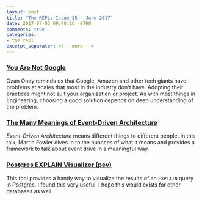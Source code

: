 ```yaml
---
layout: post
title: "The REPL: Issue 35 - June 2017"
date: 2017-07-03 09:48:16 -0700
comments: true
categories:
- the repl
excerpt_separator: <!-- more -->
---
```


### [You Are Not Google][google]

Ozan Onay reminds us that Google, Amazon and other tech giants have problems at scales that most in the industry don't have. Adopting their practices might not suit your organization or project. As with most things in Engineering, choosing a good solution depends on deep understanding of the problem.

### [The Many Meanings of Event-Driven Architecture][event]

*Event-Driven Architecture* means different things to different people. In this talk, Martin Fowler dives in to the nuances of what it means and provides a framework to talk about event drive in a meaningful way.

### [Postgres EXPLAIN Visualizer (pev)][pev]

This tool provides a handy way to visualize the results of an `EXPLAIN` query in Postgres. I found this very useful. I hope this would exists for other databases as well.

[google]: https://blog.bradfieldcs.com/you-are-not-google-84912cf44afb
[event]: https://www.youtube.com/watch?v=STKCRSUsyP0
[pev]: http://tatiyants.com/pev/#/plans/new
